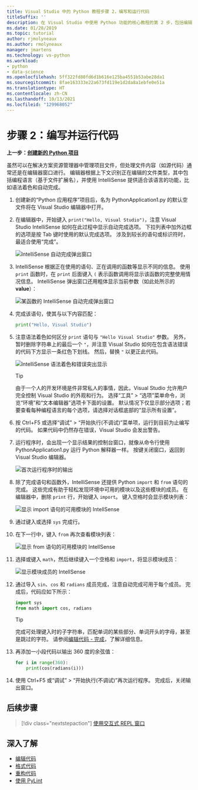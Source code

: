 ```yaml
---
title: Visual Studio 中的 Python 教程步骤 2，编写和运行代码
titleSuffix: ''
description: 在 Visual Studio 中使用 Python 功能的核心教程的第 2 步，包括编辑代码和运行项目。
ms.date: 01/28/2019
ms.topic: tutorial
author: rjmolyneaux
ms.author: rmolyneaux
manager: jmartens
ms.technology: vs-python
ms.workload:
- python
- data-science
ms.openlocfilehash: 5ff322fd80fd6d1b616e125ba4551b53abe28da1
ms.sourcegitcommit: 8fae163333e22a673fd119e1d2da8a1ebfe0e51a
ms.translationtype: HT
ms.contentlocale: zh-CN
ms.lasthandoff: 10/13/2021
ms.locfileid: "129968052"
---
```

# <a name="step-2-write-and-run-code"></a>步骤 2：编写并运行代码

**上一步：[创建新的 Python 项目](tutorial-working-with-python-in-visual-studio-step-01-create-project.md)**

虽然可以在解决方案资源管理器中管理项目文件，但处理文件内容（如源代码）通常还是在编辑器窗口进行。 编辑器根据上下文识别正在编辑的文件类型，其中包括编程语言（基于文件扩展名），并使用 IntelliSense 提供适合该语言的功能，比如语法着色和自动完成。

1. 创建新的“Python 应用程序”项目后，名为 PythonApplication1.py 的默认空文件将在 Visual Studio 编辑器中打开。

1. 在编辑器中，开始键入 `print("Hello, Visual Studio")`，注意 Visual Studio IntelliSense 如何在此过程中显示自动完成选项。 下拉列表中加外边框的选项是按 Tab 键时使用的默认完成选项。 涉及到较长的语句或标识符时，最适合使用“完成”。

    ![IntelliSense 自动完成弹出窗口](media/vs-getting-started-python-04-IntelliSense1b.png)

1. IntelliSense 根据正在使用的语句、正在调用的函数等显示不同的信息。 使用 `print` 函数时，在 `print` 后面键入 `(` 表示函数调用将显示该函数的完整使用情况信息。 IntelliSense 弹出窗口还用粗体显示当前参数（如此处所示的 **value**）：

    ![某函数的 IntelliSense 自动完成弹出窗口](media/vs-getting-started-python-05-IntelliSense2b.png)

1. 完成该语句，使其与以下内容匹配：

    ```python
    print("Hello, Visual Studio")
    ```

1. 注意语法着色如何区分 `print` 语句与 `"Hello Visual Studio"` 参数。 另外，暂时删除字符串上的最后一个 `"`，并注意 Visual Studio 如何在包含语法错误的代码下方显示一条红色下划线。 然后，替换 `"` 以更正此代码。

    ![IntelliSense 语法着色和错误突出显示](media/vs-getting-started-python-06-IntelliSense3b.png)

    > [!Tip]
    > 由于一个人的开发环境是件非常私人的事情，因此，Visual Studio 允许用户完全控制 Visual Studio 的外观和行为。 选择“工具” > “选项”菜单命令，浏览“环境”和“文本编辑器”选项卡下面的设置。 默认情况下仅显示部分选项；若要查看每种编程语言的每个选项，请选择对话框底部的“显示所有设置”。

1. 按 Ctrl+F5 或选择“调试” > “开始执行(不调试)”菜单项，运行到目前为止编写的代码。 如果代码中仍然存在错误，Visual Studio 会发出警告。

1. 运行程序时，会出现一个显示结果的控制台窗口，就像从命令行使用 PythonApplication1.py 运行 Python 解释器一样。 按键关闭窗口，返回到 Visual Studio 编辑器。

    ![首次运行程序时的输出](media/vs-getting-started-python-07-output.png)

1. 除了完成语句和函数外，IntelliSense 还提供 Python `import` 和 `from` 语句的完成。 这些完成有助于轻松发现环境中可用的模块以及这些模块的成员。 在编辑器中，删除 `print` 行，开始键入 `import`。 键入空格时会显示模块列表：

    ![显示 import 语句的可用模块的 IntellSense](media/vs-getting-started-python-08-import1.png)

1. 通过键入或选择 `sys` 完成行。

1. 在下一行中，键入 `from` 再次查看模块列表：

    ![显示 from 语句的可用模块的 IntellSense](media/vs-getting-started-python-09-import2.png)

1. 选择或键入 `math`，然后继续键入一个空格和 `import`，将显示模块成员：

    ![显示模块成员的 IntellSense](media/vs-getting-started-python-10-import3.png)

1. 通过导入 `sin`、`cos` 和 `radians` 成员完成，注意自动完成可用于每个成员。 完成后，代码应如下所示：

    ```python
    import sys
    from math import cos, radians
    ```

    > [!Tip]
    > 完成可处理键入时的子字符串，匹配单词的某些部分、单词开头的字母，甚至是跳过的字符。 请参阅[编辑代码 - 完成](editing-python-code-in-visual-studio.md#completions)，了解详细信息。

1. 再添加一小段代码以输出 360 度的余弦值：

    ```python
    for i in range(360):
        print(cos(radians(i)))
    ```

1. 使用 Ctrl+F5 或“调试” > “开始执行(不调试)”再次运行程序。 完成后，关闭输出窗口。

## <a name="next-step"></a>后续步骤

> [!div class="nextstepaction"]
> [使用交互式 REPL 窗口](tutorial-working-with-python-in-visual-studio-step-03-interactive-repl.md)

## <a name="go-deeper"></a>深入了解

- [编辑代码](editing-python-code-in-visual-studio.md)
- [格式代码](formatting-python-code.md)
- [重构代码](refactoring-python-code.md)
- [使用 PyLint](linting-python-code.md)
